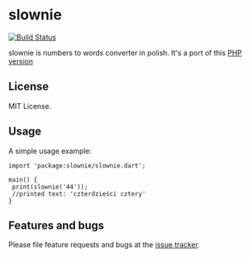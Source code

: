 # slownie
[![Build Status](https://drone.io/github.com/tomaszkubacki/slownie/status.png)](https://drone.io/github.com/tomaszkubacki/slownie/latest)

slownie is numbers to words converter in polish. It's a port of this [PHP version][PHP version]

## License
MIT License.

## Usage

A simple usage example:

    import 'package:slownie/slownie.dart';
    
    main() {
     print(slownie('44'));
     //printed text: 'czterdzieści cztery'
    } 
    
## Features and bugs

Please file feature requests and bugs at the [issue tracker][tracker].

[tracker]: https://github.com/tomaszkubacki/slownie/issues
[PHP version]: http://4programmers.net/PHP/FAQ/Jak_zamieni%C4%87_liczb%C4%99_na_jej_posta%C4%87_s%C5%82own%C4%85_
